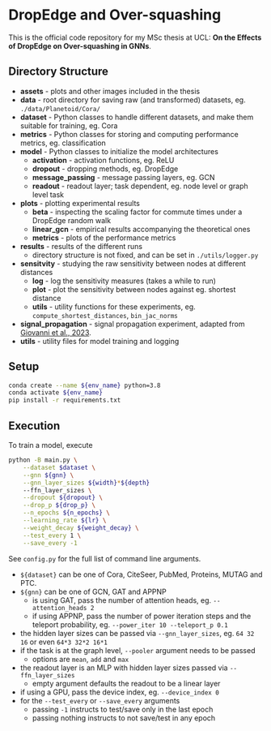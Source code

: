 # DropEdge and Over-squashing

This is the official code repository for my MSc thesis at UCL: **On the Effects of DropEdge on Over-squashing in GNNs**.

## Directory Structure

- **assets** - plots and other images included in the thesis
- **data** - root directory for saving raw (and transformed) datasets, eg. `./data/Planetoid/Cora/`
- **dataset** - Python classes to handle different datasets, and make them suitable for training, eg. Cora
- **metrics** - Python classes for storing and computing performance metrics, eg. classification
- **model** - Python classes to initialize the model architectures
    - **activation** - activation functions, eg. ReLU
    - **dropout** - dropping methods, eg. DropEdge
    - **message_passing** - message passing layers, eg. GCN
    - **readout** - readout layer; task dependent, eg. node level or graph level task
- **plots** - plotting experimental results
    - **beta** - inspecting the scaling factor for commute times under a DropEdge random walk
    - **linear_gcn** - empirical results accompanying the theoretical ones
    - **metrics** - plots of the performance metrics
- **results** - results of the different runs
    - directory structure is not fixed, and can be set in `./utils/logger.py`
- **sensitvity** - studying the raw sensitivity between nodes at different distances
    - **log** - log the sensitivity measures (takes a while to run)
    - **plot** - plot the sensitivity between nodes against eg. shortest distance
    - **utils** - utility functions for these experiments, eg. `compute_shortest_distances`, `bin_jac_norms`
- **signal_propagation** - signal propagation experiment, adapted from [Giovanni et al., 2023](https://proceedings.mlr.press/v202/di-giovanni23a).
- **utils** - utility files for model training and logging

## Setup

```bash
conda create --name ${env_name} python=3.8
conda activate ${env_name}
pip install -r requirements.txt
```

## Execution

To train a model, execute
```bash
python -B main.py \
    --dataset $dataset \
    --gnn ${gnn} \
    --gnn_layer_sizes ${width}*${depth}
    --ffn_layer_sizes \
    --dropout ${dropout} \
    --drop_p ${drop_p} \
    --n_epochs ${n_epochs} \
    --learning_rate ${lr} \
    --weight_decay ${weight_decay} \
    --test_every 1 \
    --save_every -1
```

See `config.py` for the full list of command line arguments.
- `${dataset}` can be one of Cora, CiteSeer, PubMed, Proteins, MUTAG and PTC.
- `${gnn}` can be one of GCN, GAT and APPNP
    - is using GAT, pass the number of attention heads, eg. `--attention_heads 2`
    - if using APPNP, pass the number of power iteration steps and the teleport probability, eg. `--power_iter 10 --teleport_p 0.1`
- the hidden layer sizes can be passed via `--gnn_layer_sizes`, eg. `64 32 16` or even `64*3 32*2 16*1`
- if the task is at the graph level, `--pooler` argument needs to be passed
    - options are `mean`, `add` and `max`
- the readout layer is an MLP with hidden layer sizes passed via `--ffn_layer_sizes`
    - empty argument defaults the readout to be a linear layer
- if using a GPU, pass the device index, eg. `--device_index 0`
- for the `--test_every` or `--save_every` arguments
    - passing `-1` instructs to test/save only in the last epoch
    - passing nothing instructs to not save/test in any epoch
